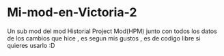 # Mi-mod-en-Victoria-2
Un sub mod del mod Historial Project Mod(HPM) junto con todos los datos de los cambios que hice , es segun mis gustos , es de codigo libre si quieres usarlo :D
